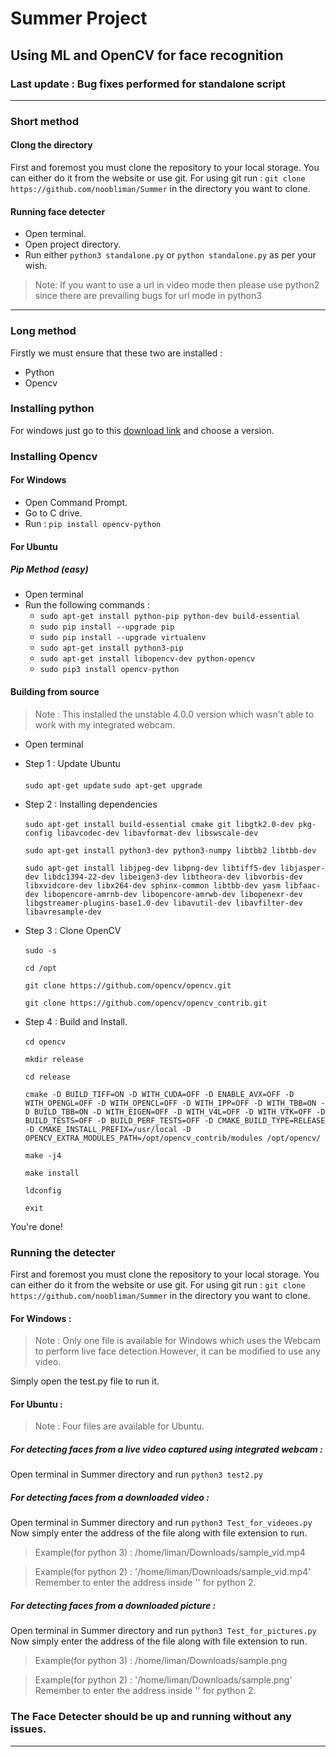 # Summer Project
## Using ML and OpenCV for face recognition
### Last update : Bug fixes performed for standalone script

---

### Short method

#### Clong the directory

First and foremost you must clone the repository to your local storage.
You can either do it from the website or use git.
For using git run : `git clone https://github.com/noobliman/Summer` in the directory you want to clone.

#### Running face detecter

* Open terminal.
* Open project directory.
* Run either `python3 standalone.py` or `python standalone.py` as per your wish.

>Note: If you want to use a url in video mode then please use python2 since there are prevailing bugs for url mode in python3

---

### Long method

Firstly we must ensure that these two are installed :

* Python
* Opencv

### Installing python

For windows just go to this [download link](https://www.python.org/downloads/) and choose a version.

### Installing Opencv 

#### For Windows

* Open Command Prompt.
* Go to C drive.
* Run : `pip install opencv-python`

#### For Ubuntu

##### *Pip* Method (easy)
* Open terminal
* Run the following commands :
  * `sudo apt-get install python-pip python-dev build-essential`
  * `sudo pip install --upgrade pip`
  * `sudo pip install --upgrade virtualenv`
  * `sudo apt-get install python3-pip`
  * `sudo apt-get install libopencv-dev python-opencv`
  * `sudo pip3 install opencv-python`
#### Building from source
>Note : This installed the unstable 4.0.0 version which wasn't able to work with my integrated webcam.
* Open terminal
* Step 1 : Update Ubuntu<br /><br />
`
sudo apt-get update
`
`
sudo apt-get upgrade
`

* Step 2 : Installing dependencies<br /><br/>
`
sudo apt-get install build-essential cmake git libgtk2.0-dev pkg-config libavcodec-dev libavformat-dev libswscale-dev
`

  `
sudo apt-get install python3-dev python3-numpy libtbb2 libtbb-dev
`

  `
sudo apt-get install libjpeg-dev libpng-dev libtiff5-dev libjasper-dev libdc1394-22-dev libeigen3-dev libtheora-dev libvorbis-dev libxvidcore-dev libx264-dev sphinx-common libtbb-dev yasm libfaac-dev libopencore-amrnb-dev libopencore-amrwb-dev libopenexr-dev libgstreamer-plugins-base1.0-dev libavutil-dev libavfilter-dev libavresample-dev
`

* Step 3 : Clone OpenCV<br /><br />
`
sudo -s
`

  `
cd /opt
`

  `
git clone https://github.com/opencv/opencv.git
`

  `
git clone https://github.com/opencv/opencv_contrib.git
`

* Step 4 : Build and Install.<br /><br />
`
cd opencv
`

  `
mkdir release
`

  `
cd release
`

  `
cmake -D BUILD_TIFF=ON -D WITH_CUDA=OFF -D ENABLE_AVX=OFF -D WITH_OPENGL=OFF -D WITH_OPENCL=OFF -D WITH_IPP=OFF -D WITH_TBB=ON -D BUILD_TBB=ON -D WITH_EIGEN=OFF -D WITH_V4L=OFF -D WITH_VTK=OFF -D BUILD_TESTS=OFF -D BUILD_PERF_TESTS=OFF -D CMAKE_BUILD_TYPE=RELEASE -D CMAKE_INSTALL_PREFIX=/usr/local -D OPENCV_EXTRA_MODULES_PATH=/opt/opencv_contrib/modules /opt/opencv/
`

  `
make -j4
`

  `
make install
`

  `
ldconfig
`

  `
exit
`

You're done!



### Running the detecter

First and foremost you must clone the repository to your local storage.
You can either do it from the website or use git.
For using git run : `git clone https://github.com/noobliman/Summer` in the directory you want to clone.

#### For Windows :

>Note : Only one file is available for Windows which uses the Webcam to perform live face detection.However, it can be modified to use any video.

Simply open the test.py file to run it.

#### For Ubuntu :

>Note : Four files are available for Ubuntu.

##### For detecting faces from a live video captured using integrated webcam :

Open terminal in Summer directory and run `python3 test2.py`
##### For detecting faces from a downloaded video :

Open terminal in Summer directory and run `python3 Test_for_videoes.py`
Now simply enter the address of the file along with file extension to run.
>Example(for python 3) : /home/liman/Downloads/sample_vid.mp4

>Example(for python 2) : '/home/liman/Downloads/sample_vid.mp4'
<br />Remember to enter the address inside '' for python 2.



##### For detecting faces from a downloaded picture :

Open terminal in Summer directory and run `python3 Test_for_pictures.py`
Now simply enter the address of the file along with file extension to run.
>Example(for python 3) : /home/liman/Downloads/sample.png

>Example(for python 2) : '/home/liman/Downloads/sample.png'
<br />Remember to enter the address inside '' for python 2.


### The Face Detecter should be up and running without any issues.
---

